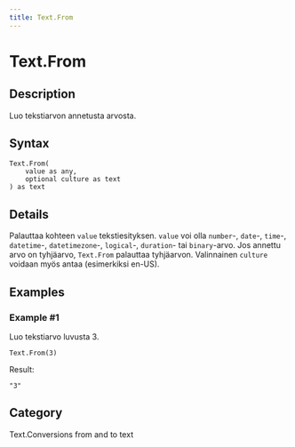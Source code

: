 ```yaml
---
title: Text.From
---
```


# Text.From


## Description

Luo tekstiarvon annetusta arvosta.


## Syntax

```powerquery
Text.From(
    value as any,
    optional culture as text
) as text
```


## Details

Palauttaa kohteen <code>value</code> tekstiesityksen. <code>value</code> voi olla <code>number</code>-, <code>date</code>-, <code>time</code>-, <code>datetime</code>-, <code>datetimezone</code>-, <code>logical</code>-, <code>duration</code>- tai <code>binary</code>-arvo.    Jos annettu arvo on tyhjäarvo, <code>Text.From</code> palauttaa tyhjäarvon. Valinnainen <code>culture</code> voidaan myös antaa (esimerkiksi en-US).


## Examples

### Example #1 
Luo tekstiarvo luvusta 3.
```powerquery
Text.From(3)
```

Result: 
```powerquery
"3"
```




## Category
Text.Conversions from and to text
